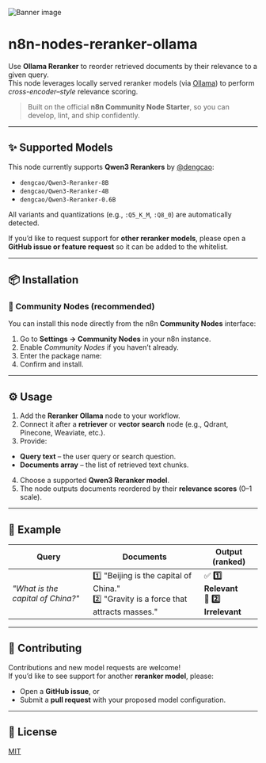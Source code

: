![Banner image](https://user-images.githubusercontent.com/10284570/173569848-c624317f-42b1-45a6-ab09-f0ea3c247648.png)

# n8n-nodes-reranker-ollama

Use **Ollama Reranker** to reorder retrieved documents by their relevance to a given query.  
This node leverages locally served reranker models (via [Ollama](https://ollama.com)) to perform *cross-encoder–style* relevance scoring.

> Built on the official **n8n Community Node Starter**, so you can develop, lint, and ship confidently.

---

## ✨ Supported Models

This node currently supports **Qwen3 Rerankers** by [@dengcao](https://ollama.com/dengcao?q=reranker&sort=popular):

- `dengcao/Qwen3-Reranker-8B`
- `dengcao/Qwen3-Reranker-4B`
- `dengcao/Qwen3-Reranker-0.6B`

All variants and quantizations (e.g., `:Q5_K_M`, `:Q8_0`) are automatically detected.

If you’d like to request support for **other reranker models**, please open a **GitHub issue or feature request** so it can be added to the whitelist.

---

## 📦 Installation

### 🧩 Community Nodes (recommended)
You can install this node directly from the n8n **Community Nodes** interface:

1. Go to **Settings → Community Nodes** in your n8n instance.
2. Enable *Community Nodes* if you haven’t already.
3. Enter the package name:
4. Confirm and install.

---

## ⚙️ Usage

1. Add the **Reranker Ollama** node to your workflow.
2. Connect it after a **retriever** or **vector search** node (e.g., Qdrant, Pinecone, Weaviate, etc.).
3. Provide:
- **Query text** – the user query or search question.
- **Documents array** – the list of retrieved text chunks.
4. Choose a supported **Qwen3 Reranker model**.
5. The node outputs documents reordered by their **relevance scores** (0–1 scale).

---

## 🧠 Example

| Query | Documents | Output (ranked) |
|--------|------------|----------------|
| *"What is the capital of China?"* | 1️⃣ "Beijing is the capital of China." <br>2️⃣ "Gravity is a force that attracts masses." | ✅ **1️⃣ Relevant** <br>🚫 **2️⃣ Irrelevant** |

---

## 🤝 Contributing

Contributions and new model requests are welcome!  
If you’d like to see support for another **reranker model**, please:

- Open a **GitHub issue**, or
- Submit a **pull request** with your proposed model configuration.

---

## 📜 License

[MIT](LICENSE)
